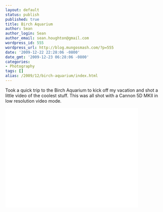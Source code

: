 ```yaml
---
layout: default
status: publish
published: true
title: Birch Aquarium
author: Sean
author_login: Sean
author_email: sean.houghton@gmail.com
wordpress_id: 555
wordpress_url: http://blog.mungosmash.com/?p=555
date: '2009-12-22 22:28:06 -0800'
date_gmt: '2009-12-23 06:28:06 -0800'
categories:
- Photography
tags: []
alias: /2009/12/birch-aquarium/index.html
---
```

Took a quick trip to the Birch Aquarium to kick off my vacation and shot a little video of the coolest stuff.  This was all shot with a Cannon 5D MKII in low resolution video mode.

<iframe width="420" height="315" src="//www.youtube.com/embed/d3PKldefAtA" frameborder="0" allowfullscreen></iframe>
